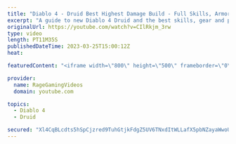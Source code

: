 ```yaml
---
title: "Diablo 4 - Druid Best Highest Damage Build - Full Skills, Armor & Weapons Guide - Tips & Tricks!"
excerpt: "A guide to new Diablo 4 Druid and the best skills, gear and playstyle! Enjoy! Support us on Patreon: http://bit.ly/1FUac4S Hunters ..."
originalUrl: https://youtube.com/watch?v=CIlRkjm_3rw
type: video
length: PT11M35S
publishedDateTime: 2023-03-25T15:00:12Z
heat: 

featuredContent: "<iframe width=\"800\" height=\"500\" frameborder=\"0\" src=\"https://www.youtube.com/embed/CIlRkjm_3rw\" allow=\"accelerometer; autoplay; encrypted-media; gyroscope; picture-in-picture\" allowfullscreen></iframe>"

provider:
  name: RageGamingVideos
  domain: youtube.com

topics:
  - Diablo 4
  - Druid

secured: "Xl4CqBLcdts5hSpCjzred9TuhGtjkFdgZ5UV6TNxdItWLLafX5pbNZayaWwoUS5faR7Fqv1xoagjxrBo9jTgps7Ug9VYNg8MuBZCUijXIQdHXCMCuUOiCwkl/BbiYf/JYbUR0JvNPByzhZ1WjJ1L10m0M0Gw5rZz0V3r4zeqVP62d+w3QMwm1+NxzwXSYPafqvEJCAnZFdGYugeJQfU4ilR3+N1BNRlMpEt1zAMSCMWk/4Q1tWVmZU0FHr5ap7Cl0sSXPbN8onUhLXqaBE3N3kidh41eonCZ0t7O/fizi3Dd79aN3CC8EyakdKAUVkouFVUIW8YC6F9THGkIa0cL/PTjduVIVaWTAUaX2WvITrg47v/cW6Ok7xFFX1OmnwWes5HdlQ2ZKRrLqo5k1n1PrHOo/d+TtoUODu4+3nX6vdU=;/oEgVAu79bhCG88AnUyWwQ=="
---
```


